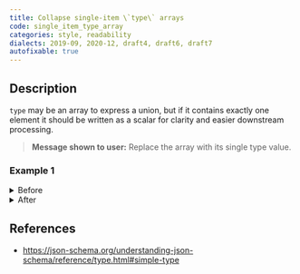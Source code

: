 ```yaml
---
title: Collapse single-item \`type\` arrays
code: single_item_type_array
categories: style, readability
dialects: 2019-09, 2020-12, draft4, draft6, draft7
autofixable: true
---
```


## Description
`type` may be an array to express a union, but if it contains exactly one element it should be written as a scalar for clarity and easier downstream processing.

> **Message shown to user:**
> Replace the array with its single type value.

### Example 1
<details><summary>Before</summary>

```json
{
  "$schema": "https://json-schema.org/draft/2020-12/schema",
  "type": [
    "string"
  ]
}
```
</details>

<details><summary>After</summary>

```json
{
  "$schema": "https://json-schema.org/draft/2020-12/schema",
  "type": "string"
}
```
</details>

## References
* <https://json-schema.org/understanding-json-schema/reference/type.html#simple-type>
